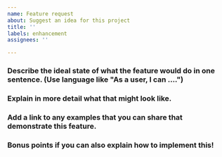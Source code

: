 ```yaml
---
name: Feature request
about: Suggest an idea for this project
title: ''
labels: enhancement
assignees: ''

---
```


### Describe the ideal state of what the feature would do in one sentence. (Use language like "As a user, I can ....")

### Explain in more detail what that might look like.

### Add a link to any examples that you can share that demonstrate this feature.

### Bonus points if you can also explain how to implement this!

